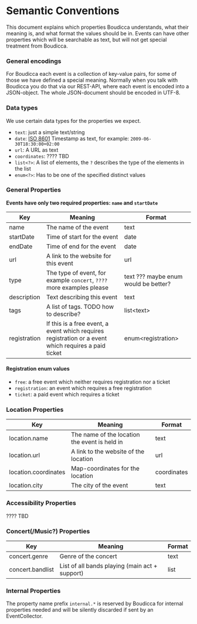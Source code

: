 # Semantic Conventions

This document explains which properties Boudicca understands, what their meaning is, and what format the values should
be
in. Events can have other properties which will be searchable as text, but will not get special treatment from
Boudicca.

### General encodings

For Boudicca each event is a collection of key-value pairs, for some of those we have defined a special meaning.
Normally when you talk with Boudicca you do that via our REST-API, where each event is encoded into a JSON-object. The
whole JSON-document should be encoded in UTF-8.

### Data types

We use certain data types for the properties we expect.

* `text`: just a simple text/string
* `date`: [ISO 8601](https://en.wikipedia.org/wiki/ISO_8601) Timestamp as text, for example: `2009-06-30T18:30:00+02:00`
* `url`: A URL as text
* `coordinates`: ???? TBD
* `list<?>`: A list of elements, the `?` describes the type of the elements in the list
* `enum<?>`: Has to be one of the specified distinct values

### General Properties

**Events have only two required properties: `name` and `startDate`**

| Key          | Meaning                                                                                              | Format                               |
|--------------|------------------------------------------------------------------------------------------------------|--------------------------------------|
| name         | The name of the event                                                                                | text                                 |
| startDate    | Time of start for the event                                                                          | date                                 |
| endDate      | Time of end for the event                                                                            | date                                 |
| url          | A link to the website for this event                                                                 | url                                  |
| type         | The type of event, for example `concert`, `????` more examples please                                | text ??? maybe enum would be better? |
| description  | Text describing this event                                                                           | text                                 |
| tags         | A list of tags. TODO how to describe?                                                                | list\<text>                          |
| registration | If this is a free event, a event which requires registration or a event which requires a paid ticket | enum\<registration>                  |

#### Registration enum values

* `free`: a free event which neither requires registration nor a ticket 
* `registration`: an event which requires a free registration 
* `ticket`: a paid event which requires a ticket 

### Location Properties

| Key                  | Meaning                                       | Format      |
|----------------------|-----------------------------------------------|-------------|
| location.name        | The name of the location the event is held in | text        |
| location.url         | A link to the website of the location         | url         |
| location.coordinates | Map-coordinates for the location              | coordinates |
| location.city        | The city of the event                         | text        |

### Accessibility Properties

???? TBD

### Concert(/Music?) Properties

| Key              | Meaning                                        | Format     |
|------------------|------------------------------------------------|------------|
| concert.genre    | Genre of the concert                           | text       |
| concert.bandlist | List of all bands playing (main act + support) | list<text> |

### Internal Properties

The property name prefix `internal.*` is reserved by Boudicca for internal properties needed and will be silently
discarded if sent by an EventCollector.